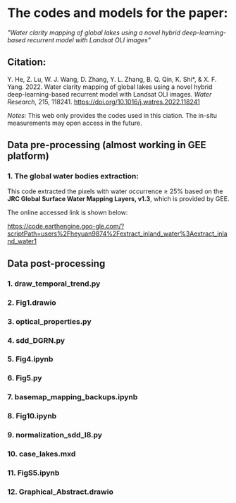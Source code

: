 # The codes and models for the paper: 
*"Water clarity mapping of global lakes using a novel hybrid deep-learning-based recurrent model with Landsat OLI images"*

## **Citation**: 

Y. He, Z. Lu, W. J. Wang, D. Zhang, Y. L. Zhang, B. Q. Qin, K. Shi*, & X. F. Yang. 2022. Water clarity mapping of global lakes using a novel hybrid deep-learning-based recurrent model with Landsat OLI images. *Water Research*, 215, 118241.
<https://doi.org/10.1016/j.watres.2022.118241>

*Notes:* This web only provides the codes used in this ciation. The in-situ measurements may open access in the future.

## Data pre-processing (almost working in GEE platform)
### 1. The global water bodies extraction:
This code extracted the pixels with water occurrence ≥ 25% based on the **JRC Global Surface Water Mapping Layers, v1.3**, which is provided by GEE.

The online accessed link is shown below:

<https://code.earthengine.goo-gle.com/?scriptPath=users%2Fheyuan9874%2Fextract_inland_water%3Aextract_inland_water1>

## Data post-processing
### 1. draw_temporal_trend.py

### 2. Fig1.drawio 

### 3. optical_properties.py

### 4. sdd_DGRN.py

### 5. Fig4.ipynb

### 6. Fig5.py

### 7. basemap_mapping_backups.ipynb

### 8. Fig10.ipynb

### 9. normalization_sdd_l8.py

### 10. case_lakes.mxd

### 11. FigS5.ipynb

### 12. Graphical_Abstract.drawio
